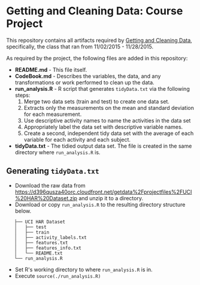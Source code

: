 Getting and Cleaning Data: Course Project
=========================================

This repository contains all artifacts required by [Getting and Cleaning Data](https://www.coursera.org/course/getdata), specifically, the class that ran from 11/02/2015 - 11/28/2015.

As required by the project, the following files are added in this repository:
- **README.md** - This file itself.
- **CodeBook.md** - Describes the variables, the data, and any transformations or work performed to clean up the data.
- **run_analysis.R** - R script that generates `tidyData.txt` via the following steps:
  1. Merge two data sets (train and test) to create one data set.
  2. Extracts only the measurements on the mean and standard deviation for each measurement. 
  3. Use descriptive activity names to name the activities in the data set
  4. Appropriately label the data set with descriptive variable names. 
  5. Create a second, independent tidy data set with the average of each variable for each activity and each subject.
- **tidyData.txt** - The tidied output data set. The file is created in the same directory where `run_analysis.R` is.

## Generating `tidyData.txt`
* Download the raw data from https://d396qusza40orc.cloudfront.net/getdata%2Fprojectfiles%2FUCI%20HAR%20Dataset.zip and unzip it to a directory. 
* Download or copy `run_analysis.R` to the resulting directory structure below.   
 
 ```
    ├── UCI HAR Dataset
    │   ├── test
    │   ├── train
    │   ├── activity_labels.txt
    │   ├── features.txt
    │   ├── features_info.txt
    │   └── README.txt
    └── run_analysis.R
```

* Set R's working directory to where `run_analysis.R` is in.
* Execute `source(./run_analysis.R)`
